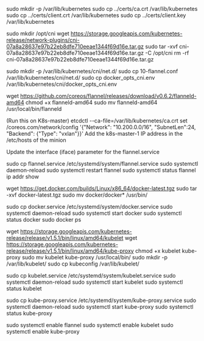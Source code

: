 
sudo mkdir -p /var/lib/kubernetes
sudo cp ../certs/ca.crt /var/lib/kubernetes
sudo cp ../certs/client.crt /var/lib/kubernetes
sudo cp ../certs/client.key /var/lib/kubernetes


sudo mkdir /opt/cni
wget https://storage.googleapis.com/kubernetes-release/network-plugins/cni-07a8a28637e97b22eb8dfe710eeae1344f69d16e.tar.gz
sudo tar -xvf cni-07a8a28637e97b22eb8dfe710eeae1344f69d16e.tar.gz -C /opt/cni
rm -rf cni-07a8a28637e97b22eb8dfe710eeae1344f69d16e.tar.gz


sudo mkdir -p /var/lib/kubernetes/cni/net.d/
sudo cp 10-flannel.conf /var/lib/kubernetes/cni/net.d/
sudo cp docker_opts_cni.env /var/lib/kubernetes/cni/docker_opts_cni.env


wget https://github.com/coreos/flannel/releases/download/v0.6.2/flanneld-amd64
chmod +x flanneld-amd64
sudo mv flanneld-amd64 /usr/local/bin/flanneld


(Run this on K8s-master)
etcdctl --ca-file=/var/lib/kubernetes/ca.crt set /coreos.com/network/config '{"Network": "10.200.0.0/16", "SubnetLen":24, "Backend": {"Type": "vxlan"}}'
Add the k8s-master-1 IP address in the /etc/hosts of the minion

Update the interface (iface) parameter for the flannel.service

sudo cp flannel.service /etc/systemd/system/flannel.service
sudo systemctl daemon-reload
sudo systemctl restart flannel
sudo systemctl status flannel
ip addr show


wget https://get.docker.com/builds/Linux/x86_64/docker-latest.tgz
sudo tar -xvf docker-latest.tgz
sudo mv docker/docker* /usr/bin/


sudo cp docker.service /etc/systemd/system/docker.service
sudo systemctl daemon-reload
sudo systemctl start docker
sudo systemctl status docker
sudo docker ps


wget https://storage.googleapis.com/kubernetes-release/release/v1.5.1/bin/linux/amd64/kubelet
wget https://storage.googleapis.com/kubernetes-release/release/v1.5.1/bin/linux/amd64/kube-proxy
chmod +x kubelet kube-proxy
sudo mv kubelet kube-proxy /usr/local/bin/
sudo mkdir -p /var/lib/kubelet/ 
sudo cp kubeconfig /var/lib/kubelet/

sudo cp kubelet.service /etc/systemd/system/kubelet.service
sudo systemctl daemon-reload
sudo systemctl start kubelet
sudo systemctl status kubelet

sudo cp kube-proxy.service /etc/systemd/system/kube-proxy.service
sudo systemctl daemon-reload
sudo systemctl start kube-proxy
sudo systemctl status kube-proxy



sudo systemctl enable flannel
sudo systemctl enable kubelet
sudo systemctl enable kube-proxy

